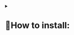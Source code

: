 <details><summary><h1>👋How to install: </h1></summary><br>

<h4>1 - Connect venv:</h4>
<pre>python -m venv venv</pre>
<h4>2 - Activate it:</h4> 
<pre>.\venv\Scripts\activate</pre>
<h4>3 - In the Console, go to the root folder:</h4>
<pre>cd ../..</pre>
<h4>4 - Install libraries:</h4>
<pre>pip install -r requirements.txt</pre>
<h4>5 - Apply migration:</h4> 
<pre>python manage.py migrate</pre>
<h4>6 - Run server:</h4> 
<pre>python manage.py runserver</pre></details>
